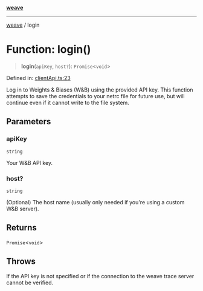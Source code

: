 [**weave**](../README.md)

***

[weave](../README.md) / login

# Function: login()

> **login**(`apiKey`, `host?`): `Promise`\<`void`\>

Defined in: [clientApi.ts:23](https://github.com/wandb/weave/blob/69f1caabebc727846756574d549b7e7dda458b63/sdks/node/src/clientApi.ts#L23)

Log in to Weights & Biases (W&B) using the provided API key.
This function attempts to save the credentials to your netrc file for future use,
but will continue even if it cannot write to the file system.

## Parameters

### apiKey

`string`

Your W&B API key.

### host?

`string`

(Optional) The host name (usually only needed if you're using a custom W&B server).

## Returns

`Promise`\<`void`\>

## Throws

If the API key is not specified or if the connection to the weave trace server cannot be verified.
